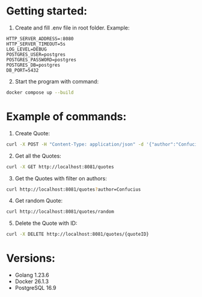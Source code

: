 # Getting started:
1. Create and fill .env file in root folder. Example: 
```
HTTP_SERVER_ADDRESS=:8080
HTTP_SERVER_TIMEOUT=5s
LOG_LEVEL=DEBUG
POSTGRES_USER=postgres
POSTGRES_PASSWORD=postgres
POSTGRES_DB=postgres
DB_PORT=5432
```
2. Start the program with command:
```sh
docker compose up --build
```

# Example of commands:
1. Create Quote:
```sh
curl -X POST -H "Content-Type: application/json" -d '{"author":"Confucius", "quote":"Life is simple, but we insist on making it complicated."}' http://localhost:8081/quotes
```
2. Get all the Quotes:
```sh
curl -X GET http://localhost:8081/quotes
```
3. Get the Quotes with filter on authors:
```sh
curl http://localhost:8081/quotes?author=Confucius
```
4. Get random Quote:
```sh
curl http://localhost:8081/quotes/random
```
5. Delete the Quote with ID:
```sh
curl -X DELETE http://localhost:8081/quotes/{quoteID}
```

# Versions:
- Golang 1.23.6
- Docker 26.1.3
- PostgreSQL 16.9